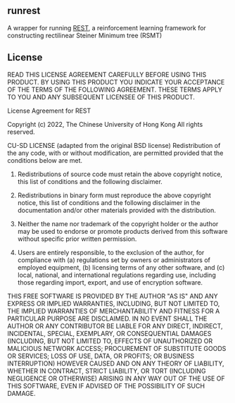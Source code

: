 ## runrest
A wrapper for running [REST](https://github.com/cuhk-eda/REST), a reinforcement learning framework for constructing rectilinear Steiner Minimum tree (RSMT)

## License
READ THIS LICENSE AGREEMENT CAREFULLY BEFORE USING THIS PRODUCT. BY USING THIS 
PRODUCT YOU INDICATE YOUR ACCEPTANCE OF THE TERMS OF THE FOLLOWING AGREEMENT. 
THESE TERMS APPLY TO YOU AND ANY SUBSEQUENT LICENSEE OF THIS PRODUCT.

License Agreement for REST

Copyright (c) 2022, The Chinese University of Hong Kong
All rights reserved.

CU-SD LICENSE (adapted from the original BSD license) Redistribution of the any 
code, with or without modification, are permitted provided that the conditions 
below are met. 

1. Redistributions of source code must retain the above copyright notice, this
   list of conditions and the following disclaimer.

2. Redistributions in binary form must reproduce the above copyright notice,
   this list of conditions and the following disclaimer in the documentation
   and/or other materials provided with the distribution.

3. Neither the name nor trademark of the copyright holder or the author may be 
   used to endorse or promote products derived from this software without 
   specific prior written permission.

4. Users are entirely responsible, to the exclusion of the author, for 
   compliance with (a) regulations set by owners or administrators of employed 
   equipment, (b) licensing terms of any other software, and (c) local, 
   national, and international regulations regarding use, including those 
   regarding import, export, and use of encryption software.

THIS FREE SOFTWARE IS PROVIDED BY THE AUTHOR "AS IS" AND ANY EXPRESS OR IMPLIED 
WARRANTIES, INCLUDING, BUT NOT LIMITED TO, THE IMPLIED WARRANTIES OF 
MERCHANTABILITY AND FITNESS FOR A PARTICULAR PURPOSE ARE DISCLAIMED. IN NO EVENT 
SHALL THE AUTHOR OR ANY CONTRIBUTOR BE LIABLE FOR ANY DIRECT, INDIRECT, 
INCIDENTAL, SPECIAL, EXEMPLARY, OR CONSEQUENTIAL DAMAGES (INCLUDING, BUT NOT 
LIMITED TO, EFFECTS OF UNAUTHORIZED OR MALICIOUS NETWORK ACCESS; PROCUREMENT OF 
SUBSTITUTE GOODS OR SERVICES; LOSS OF USE, DATA, OR PROFITS; OR BUSINESS 
INTERRUPTION) HOWEVER CAUSED AND ON ANY THEORY OF LIABILITY, WHETHER IN 
CONTRACT, STRICT LIABILITY, OR TORT (INCLUDING NEGLIGENCE OR OTHERWISE) 
ARISING IN ANY WAY OUT OF THE USE OF THIS SOFTWARE, EVEN IF ADVISED OF THE 
POSSIBILITY OF SUCH DAMAGE.

